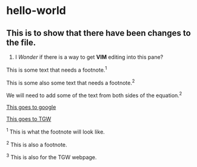 # hello-world

## This is to show that there have been changes to the file.

1. I *Wonder* if there is a way to get **VIM** editing into this pane?

This is some text that needs a footnote.<sup>1</sup>

This is some also some text that needs a footnote.<sup>2</sup>

We will need to add some of the text from both sides of the equation.<sup>2</sup>

[This goes to google](https://www.google.com)

[This goes to TGW](https://www.tgw-group.com)

<sup>1</sup> This is what the footnote will look like.

<sup>2</sup> This is also a footnote. 

<sup>3</sup> This is also for the TGW webpage. 
